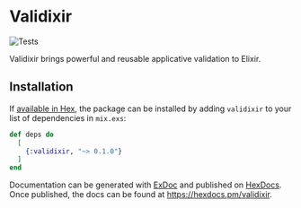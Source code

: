# Validixir

![Tests](https://github.com/smoes/validixir/actions/workflows/main.yaml/badge.svg)

Validixir brings powerful and reusable applicative validation to Elixir.


## Installation

If [available in Hex](https://hex.pm/docs/publish), the package can be installed
by adding `validixir` to your list of dependencies in `mix.exs`:

```elixir
def deps do
  [
    {:validixir, "~> 0.1.0"}
  ]
end
```

Documentation can be generated with [ExDoc](https://github.com/elixir-lang/ex_doc)
and published on [HexDocs](https://hexdocs.pm). Once published, the docs can
be found at <https://hexdocs.pm/validixir>.

